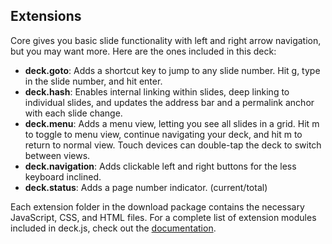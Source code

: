 ---
---

## Extensions

Core gives you basic slide functionality with left and right arrow navigation,
but you may want more. Here are the ones included in this deck:

- **deck.goto**: Adds a shortcut key to jump to any slide number.  Hit g, type in the slide number, and hit enter.
- **deck.hash**: Enables internal linking within slides, deep linking to individual slides, and updates the address bar and a permalink anchor with each slide change.
- **deck.menu**: Adds a menu view, letting you see all slides in a grid. Hit m to toggle to menu view, continue navigating your deck, and hit m to return to normal view. Touch devices can double-tap the deck to switch between views.
- **deck.navigation**: Adds clickable left and right buttons for the less keyboard inclined.
- **deck.status**: Adds a page number indicator. (current/total)

Each extension folder in the download package contains the necessary JavaScript, CSS, and HTML files. For a complete list of extension modules included in deck.js, check out the  [documentation](http://imakewebthings.github.com/deck.js/docs).

